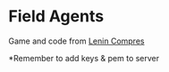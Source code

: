 # Field Agents

Game and code from [Lenin Compres](https://tisch.nyu.edu/about/directory/itp/63761512)

*Remember to add keys & pem to server
